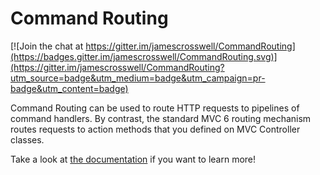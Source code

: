 # Command Routing

[![Join the chat at https://gitter.im/jamescrosswell/CommandRouting](https://badges.gitter.im/jamescrosswell/CommandRouting.svg)](https://gitter.im/jamescrosswell/CommandRouting?utm_source=badge&utm_medium=badge&utm_campaign=pr-badge&utm_content=badge)

Command Routing can be used to route HTTP requests to pipelines of command handlers. By contrast, the standard MVC 6 routing mechanism routes requests to action methods that you defined on MVC Controller classes.

Take a look at [the documentation](http://commandrouting.readthedocs.org/en/latest/)  if you want to learn more!
